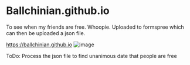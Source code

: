 # Ballchinian.github.io
To see when my friends are free. Whoopie.
Uploaded to formspree which can then be uploaded a json file. 

https://ballchinian.github.io
![image](https://github.com/user-attachments/assets/763d3433-39fe-4563-bd50-ed31fe04741b)

ToDo:
Process the json file to find unanimous date that people are free
